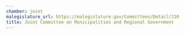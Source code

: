 ```yaml
---
chamber: joint
malegislature_url: https://malegislature.gov/Committees/Detail/J10
title: Joint Committee on Municipalities and Regional Government
---
```

